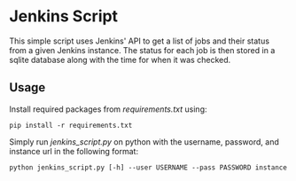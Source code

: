 # Jenkins Script

This simple script uses Jenkins' API to get a list of jobs and their status from a given Jenkins instance.
The status for each job is then stored in a sqlite database along with the time for when it was checked.

## Usage

Install required packages from *requirements.txt* using:

`pip install -r requirements.txt`

Simply run *jenkins_script.py* on python with the username, password, and instance url in the following format:

`python jenkins_script.py [-h] --user USERNAME --pass PASSWORD instance`